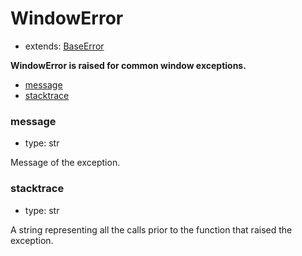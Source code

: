 # WindowError

- extends: [BaseError](./baseerror.md)

**WindowError is raised for common window exceptions.**

- [message](#message)
- [stacktrace](#stacktrace)


### message
- type: str

Message of the exception.


### stacktrace
- type: str

A string representing all the calls prior to the function that raised the exception.